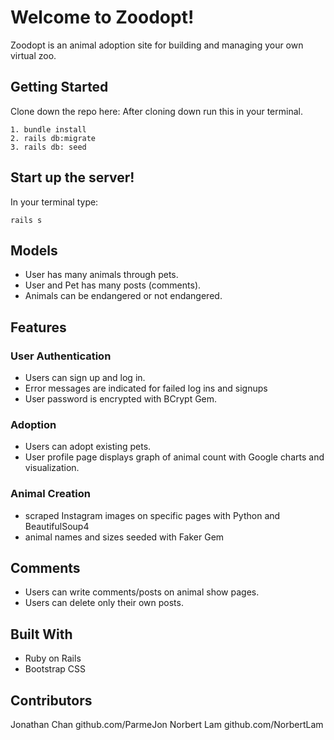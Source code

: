 # Welcome to Zoodopt!

Zoodopt is an animal adoption site for building and managing your own virtual zoo.

## Getting Started

Clone down the repo here:
After cloning down run this in your terminal.

```
1. bundle install
2. rails db:migrate
3. rails db: seed

```
## Start up the server!

In your terminal type:

```
rails s

```

## Models

- User has many animals through pets.
- User and Pet has many posts (comments).
- Animals can be endangered or not endangered.

## Features

### User Authentication
- Users can sign up and log in.
- Error messages are indicated for failed log ins and signups
- User password is encrypted with BCrypt Gem.

### Adoption
- Users can adopt existing pets.
- User profile page displays graph of animal count with Google charts and visualization.

### Animal Creation
- scraped Instagram images on specific pages with Python and BeautifulSoup4
- animal names and sizes seeded with Faker Gem

## Comments
- Users can write comments/posts on animal show pages.
- Users can delete only their own posts.

## Built With

* Ruby on Rails
* Bootstrap CSS

## Contributors

Jonathan Chan github.com/ParmeJon
Norbert Lam github.com/NorbertLam
